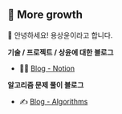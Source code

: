 ## 🌳 More growth

👋 안녕하세요! 용상윤이라고 합니다.

<strong>기술 / 프로젝트 / 상윤에 대한 블로그</strong> 
- 🙋‍♂️ [Blog - Notion](https://www.notion.so/ryong9rrr/ebe3687569dd4b0492b7a28dca48d2a7)

<strong>알고리즘 문제 풀이 블로그</strong>
- ✍ [Blog - Algorithms](https://ryong9rrr.github.io/)

<!--
[![Hits](https://hits.seeyoufarm.com/api/count/incr/badge.svg?url=https%3A%2F%2Fgithub.com%2Fryong9rrr&count_bg=%2379C83D&title_bg=%23555555&icon=github.svg&icon_color=%23E7E7E7&title=hits&edge_flat=false)](https://hits.seeyoufarm.com)
-->
